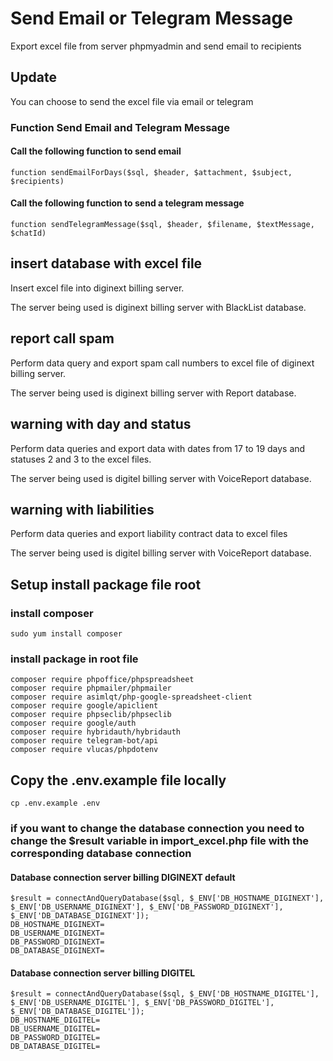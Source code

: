 # Send Email or Telegram Message

Export excel file from server phpmyadmin and send email to recipients

## Update
You can choose to send the excel file via email or telegram

### Function Send Email and Telegram Message
#### Call the following function to send email
`function sendEmailForDays($sql, $header, $attachment, $subject, $recipients)
`

#### Call the following function to send a telegram message
`function sendTelegramMessage($sql, $header, $filename, $textMessage, $chatId)
`

## insert database with excel file

Insert excel file into diginext billing server.

The server being used is diginext billing server with BlackList database.

## report call spam

Perform data query and export spam call numbers to excel file of diginext billing server.

The server being used is diginext billing server with Report database.

## warning with day and status

Perform data queries and export data with dates from 17 to 19 days and statuses 2 and 3 to the excel files.

The server being used is digitel billing server with VoiceReport database.

## warning with liabilities

Perform data queries and export liability contract data to excel files

The server being used is digitel billing server with VoiceReport database.

## Setup install package file root

### install composer
`sudo yum install composer`

### install package in root file
```
composer require phpoffice/phpspreadsheet
composer require phpmailer/phpmailer
composer require asimlqt/php-google-spreadsheet-client
composer require google/apiclient
composer require phpseclib/phpseclib
composer require google/auth
composer require hybridauth/hybridauth
composer require telegram-bot/api
composer require vlucas/phpdotenv
```

## Copy the .env.example file locally
`cp .env.example .env`

### if you want to change the database connection you need to change the $result variable in import_excel.php file with the corresponding database connection
#### Database connection server billing DIGINEXT default
```
$result = connectAndQueryDatabase($sql, $_ENV['DB_HOSTNAME_DIGINEXT'], $_ENV['DB_USERNAME_DIGINEXT'], $_ENV['DB_PASSWORD_DIGINEXT'], $_ENV['DB_DATABASE_DIGINEXT']);
DB_HOSTNAME_DIGINEXT=
DB_USERNAME_DIGINEXT=
DB_PASSWORD_DIGINEXT=
DB_DATABASE_DIGINEXT=
```

#### Database connection server billing DIGITEL
```
$result = connectAndQueryDatabase($sql, $_ENV['DB_HOSTNAME_DIGITEL'], $_ENV['DB_USERNAME_DIGITEL'], $_ENV['DB_PASSWORD_DIGITEL'], $_ENV['DB_DATABASE_DIGITEL']);
DB_HOSTNAME_DIGITEL=
DB_USERNAME_DIGITEL=
DB_PASSWORD_DIGITEL=
DB_DATABASE_DIGITEL=
```